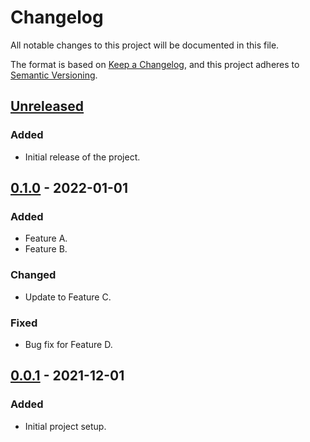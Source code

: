 # Changelog

All notable changes to this project will be documented in this file.

The format is based on [Keep a Changelog](https://keepachangelog.com/en/1.0.0/),
and this project adheres to [Semantic Versioning](https://semver.org/spec/v2.0.0.html).

## [Unreleased]

### Added
- Initial release of the project.

## [0.1.0] - 2022-01-01

### Added
- Feature A.
- Feature B.

### Changed
- Update to Feature C.

### Fixed
- Bug fix for Feature D.

## [0.0.1] - 2021-12-01

### Added
- Initial project setup.

[Unreleased]: https://github.com/yourusername/yourrepository/compare/v0.1.0...HEAD
[0.1.0]: https://github.com/yourusername/yourrepository/compare/v0.0.1...v0.1.0
[0.0.1]: https://github.com/yourusername/yourrepository/releases/tag/v0.0.1